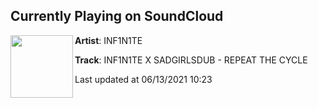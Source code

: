 ## Currently Playing on SoundCloud

[<img align="left" width="100" src="https://i1.sndcdn.com/artworks-Uh05Qy2fyzBPQOHB-qPIS5A-t500x500.jpg">](https://soundcloud.com/inf1n1temusic/repeatthecycle)

**Artist**: INF1N1TE 

**Track**: INF1N1TE X SADGIRLSDUB - REPEAT THE CYCLE

Last updated at 06/13/2021 10:23
